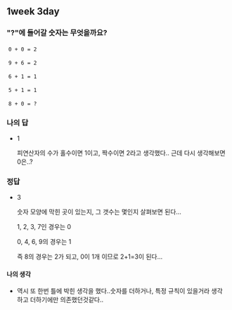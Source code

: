 ## 1week 3day

### "?"에 들어갈 숫자는 무엇을까요?

​	`0 + 0 = 2`

​	`9 + 6 = 2`

​	`6 + 1 = 1`

​	`5 + 1 = 1`

​	`8 + 0 = ?`



### 나의 답

- 1 

  피연산자의 수가 홀수이면 1이고, 짝수이면 2라고 생각했다.. 근데 다시 생각해보면 0은..?

### 정답

- 3

  숫자 모양에 막힌 곳이 있는지, 그 갯수는 몇인지 살펴보면 된다...

  1, 2, 3, 7인 경우는 0 

  0, 4, 6, 9의 경우는 1

  즉 8의 경우는 2가 되고, 0이 1개 이므로 2+1=3이 된다...

#### 나의 생각

- 역시 또 한번 틀에 박힌 생각을 했다..숫자를 더하거나, 특정 규칙이 있을거라 생각하고 더하기에만 의존했던것같다..



